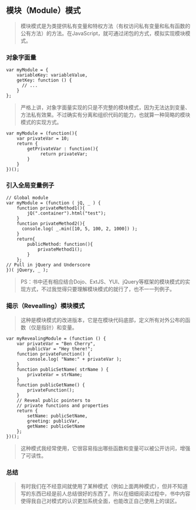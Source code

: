 ## 模块（Module）模式   

> 模块模式是为类提供私有变量和特权方法（有权访问私有变量和私有函数的公有方法）的方法。在JavaScript，就可通过闭包的方式，模拟实现模块模式。     

### 对象字面量   

```
var myModule = {
    variableKey: variableValue,
    getKey: function () {
      // ...
    }
};
```   
> 严格上讲，对象字面量实现的只是不完整的模块模式，因为无法达到变量、方法私有效果。不过确实有分离和组织代码的能力，也就算一种简略的模块模式的实现方式。

```
var myModule = (function(){
    var privateVar = 10;
    return {
        getPrivateVar : function(){
             return privateVar;
        }
    }
})();
```    

### 引入全局变量例子   

```
// Global module
var myModule = (function ( jQ, _ ) {
    function privateMethod1(){
        jQ(".container").html("test");
    }
    function privateMethod2(){
      console.log( _.min([10, 5, 100, 2, 1000]) );
    }
    return{
        publicMethod: function(){
            privateMethod1();
        }
    };
// Pull in jQuery and Underscore
})( jQuery, _ );
```    
> PS：书中还有相应结合Dojo、ExtJS、YUI、jQuery等框架的模块模式的实现方式，不过我觉得只要理解模块模式的就行了，也不一一列例子。   

### 揭示（Revealling）模块模式    
> 这种是模块模式的改进版本，它是在模块代码底部，定义所有对外公布的函数（仅是指针）和变量。    

```
var myRevealingModule = (function () {
    var privateVar = "Ben Cherry",
        publicVar = "Hey there!";
    function privateFunction() {
        console.log( "Name:" + privateVar );
    }
    function publicSetName( strName ) {
        privateVar = strName;
    }
    function publicGetName() {
        privateFunction();
    }
    // Reveal public pointers to
    // private functions and properties
    return {
        setName: publicSetName,
        greeting: publicVar,
        getName: publicGetName
    };
})();
```    
> 这种模式我经常使用，它很容易指出哪些函数和变量可以被公开访问，增强了可读性。    

### 总结

> 有时我们在不经意间就使用了某种模式（例如上面两种模式），但并不知道写的东西已经是前人总结很好的东西了。所以在细细阅读过程中，书中内容使得我自己对模式的认识更加系统全面，也能改正自己使用上的误区。